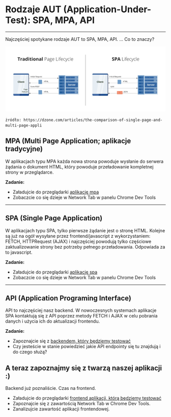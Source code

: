 # Rodzaje AUT (Application-Under-Test): SPA, MPA, API

***

Najczęściej spotykane rodzaje AUT to SPA, MPA, API. ... Co to znaczy?

![spa i mpa](img/traditional-and-spa.jpg)


``żródło: https://dzone.com/articles/the-comparison-of-single-page-and-multi-page-appli``

## MPA (Multi Page Application; aplikacje tradycyjne)

W aplikacjach typu MPA każda nowa strona powoduje wysłanie do serwera żądania o dokument HTML, który powoduje przeładowanie
kompletnej strony w przeglądarce.

**Zadanie:** 
- Załadujcie do przeglądarki [aplikację mpa](../003_aut/mpa/index.html)
- Zobaczcie co się dzieje w Network Tab w panelu Chrome Dev Tools
 

***
## SPA (Single Page Application)

W aplikacjach typu SPA, tylko pierwsze żądanie jest o stronę HTML. Kolejne są już na ogół wysyłane przez frontend/javascript
z wykorzystaniem: FETCH, HTTPRequest (AJAX) i najczęściej powodują tylko częściowe zaktualizowanie strony bez potrzeby pełnego przeładowania. Odpowiada za to javascript.

**Zadanie:**
- Załadujcie do przeglądarki [aplikację spa](../003_aut/spa/index2.html)
- Zobaczcie co się dzieje w Network Tab w panelu Chrome Dev Tools
 

***
## API (Application Programing Interface)

API to najczęściej nasz backend. W nowoczesnych systemach aplikacje SPA kontaktują się z API poprzez metody FETCH i AJAX w celu pobrania danych i użycia ich do aktualizacji frontendu.


**Zadanie:**
- Zapoznajcie się z [backendem, który będziemy testować](../003_aut/api/app/)
- Czy jesteście w stanie powiedzieć jakie API endpointy się tu znajdują i do czego służą?

## A teraz zapoznajmy się z twarzą naszej aplikacji :)

Backend już poznaliście. Czas na frontend.
- Załadujcie do przeglądarki [frontend aplikacji, którą będziemy testować](../003_aut/full/index.html)
- Zapoznajcie się z zawartością Network Tab w Chrome Dev Tools.  
- Zanalizujcie zawartość aplikacji frontendowej.